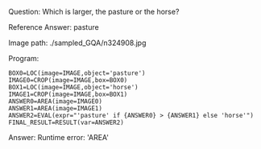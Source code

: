Question: Which is larger, the pasture or the horse?

Reference Answer: pasture

Image path: ./sampled_GQA/n324908.jpg

Program:

```
BOX0=LOC(image=IMAGE,object='pasture')
IMAGE0=CROP(image=IMAGE,box=BOX0)
BOX1=LOC(image=IMAGE,object='horse')
IMAGE1=CROP(image=IMAGE,box=BOX1)
ANSWER0=AREA(image=IMAGE0)
ANSWER1=AREA(image=IMAGE1)
ANSWER2=EVAL(expr="'pasture' if {ANSWER0} > {ANSWER1} else 'horse'")
FINAL_RESULT=RESULT(var=ANSWER2)
```
Answer: Runtime error: 'AREA'

